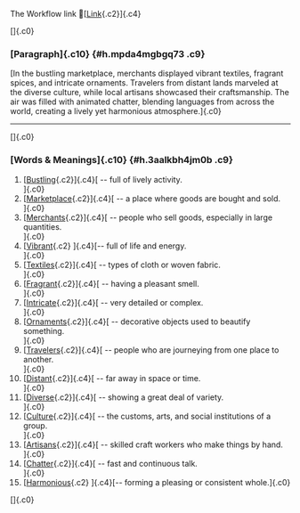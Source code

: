The Workflow link
👏[[Link](https://www.google.com/url?q=http://www.google.com&sa=D&source=editors&ust=1760510569562058&usg=AOvVaw2JxhzjpQz-d1Ha23k3jXJx){.c2}]{.c4}

[]{.c0}

### [Paragraph]{.c10} {#h.mpda4mgbgq73 .c9}

[In the bustling marketplace, merchants displayed vibrant textiles,
fragrant spices, and intricate ornaments. Travelers from distant lands
marveled at the diverse culture, while local artisans showcased their
craftsmanship. The air was filled with animated chatter, blending
languages from across the world, creating a lively yet harmonious
atmosphere.]{.c0}

------------------------------------------------------------------------

[]{.c0}

### [Words & Meanings]{.c10} {#h.3aalkbh4jm0b .c9}

1.  [[Bustling](https://www.google.com/url?q=http://www.google.com&sa=D&source=editors&ust=1760510569563339&usg=AOvVaw3NVlsaEiQVSz3pIzm9L4Re){.c2}]{.c4}[ --
    full of lively activity.\
    ]{.c0}
2.  [[Marketplace](https://www.google.com/url?q=http://www.google.com&sa=D&source=editors&ust=1760510569563625&usg=AOvVaw32HENfzzaR436xPuGR56s2){.c2}]{.c4}[ --
    a place where goods are bought and sold.\
    ]{.c0}
3.  [[Merchants](https://www.google.com/url?q=http://www.google.com&sa=D&source=editors&ust=1760510569563933&usg=AOvVaw1jhNB2sIgufPjDM0yjjWjo){.c2}]{.c4}[ --
    people who sell goods, especially in large quantities.\
    ]{.c0}
4.  [[Vibrant](https://www.google.com/url?q=http://www.google.com&sa=D&source=editors&ust=1760510569564250&usg=AOvVaw20xv3k9WwhjYcgzcFBAc0q){.c2}
    ]{.c4}[-- full of life and energy.\
    ]{.c0}
5.  [[Textiles](https://www.google.com/url?q=http://www.google.com&sa=D&source=editors&ust=1760510569564468&usg=AOvVaw3vrj_NXe0VGq2qy0jmA3GJ){.c2}]{.c4}[ --
    types of cloth or woven fabric.\
    ]{.c0}
6.  [[Fragrant](https://www.google.com/url?q=http://www.google.com&sa=D&source=editors&ust=1760510569564700&usg=AOvVaw3qgoip0CMQyUZVPX0sLkIK){.c2}]{.c4}[ --
    having a pleasant smell.\
    ]{.c0}
7.  [[Intricate](https://www.google.com/url?q=http://www.google.com&sa=D&source=editors&ust=1760510569564958&usg=AOvVaw3uTXQ20kWrbVjIXZXGTNOv){.c2}]{.c4}[ --
    very detailed or complex.\
    ]{.c0}
8.  [[Ornaments](https://www.google.com/url?q=http://www.google.com&sa=D&source=editors&ust=1760510569565229&usg=AOvVaw3TGnCUuiMfzCZe8vW4yNgC){.c2}]{.c4}[ --
    decorative objects used to beautify something.\
    ]{.c0}
9.  [[Travelers](https://www.google.com/url?q=http://www.google.com&sa=D&source=editors&ust=1760510569565540&usg=AOvVaw14exu0MfhNvMauTvCRPlAl){.c2}]{.c4}[ --
    people who are journeying from one place to another.\
    ]{.c0}
10. [[Distant](https://www.google.com/url?q=http://www.google.com&sa=D&source=editors&ust=1760510569565803&usg=AOvVaw2fBEZvycMrUvfcBQIYlRYU){.c2}]{.c4}[ --
    far away in space or time.\
    ]{.c0}
11. [[Diverse](https://www.google.com/url?q=http://www.google.com&sa=D&source=editors&ust=1760510569566072&usg=AOvVaw2mUtJgDb6p-9UpaxsQu5ns){.c2}]{.c4}[ --
    showing a great deal of variety.\
    ]{.c0}
12. [[Culture](https://www.google.com/url?q=http://www.google.com&sa=D&source=editors&ust=1760510569566369&usg=AOvVaw07nziCfP-Ch55ZYR6bGFqx){.c2}]{.c4}[ --
    the customs, arts, and social institutions of a group.\
    ]{.c0}
13. [[Artisans](https://www.google.com/url?q=http://www.google.com&sa=D&source=editors&ust=1760510569566688&usg=AOvVaw1wa4eghB273J5hq8hC1AFZ){.c2}]{.c4}[ --
    skilled craft workers who make things by hand.\
    ]{.c0}
14. [[Chatter](https://www.google.com/url?q=http://www.google.com&sa=D&source=editors&ust=1760510569566997&usg=AOvVaw2vNwRBRIsNJ3L0BYACcp5_){.c2}]{.c4}[ --
    fast and continuous talk.\
    ]{.c0}
15. [[Harmonious](https://www.google.com/url?q=http://www.google.com&sa=D&source=editors&ust=1760510569567284&usg=AOvVaw2fz993QZzo6IQrULl94k4f){.c2}
    ]{.c4}[-- forming a pleasing or consistent whole.]{.c0}

[]{.c0}
